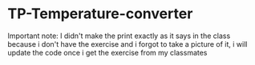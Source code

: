 # TP-Temperature-converter
Important note: I didn't make the print exactly as it says in the class because i don't have the exercise and i forgot to take a picture of it, i will update the code once i get the exercise from my classmates
